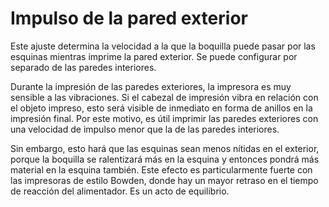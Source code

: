 Impulso de la pared exterior
====
Este ajuste determina la velocidad a la que la boquilla puede pasar por las esquinas mientras imprime la pared exterior. Se puede configurar por separado de las paredes interiores.

Durante la impresión de las paredes exteriores, la impresora es muy sensible a las vibraciones. Si el cabezal de impresión vibra en relación con el objeto impreso, esto será visible de inmediato en forma de anillos en la impresión final. Por este motivo, es útil imprimir las paredes exteriores con una velocidad de impulso menor que la de las paredes interiores.

Sin embargo, esto hará que las esquinas sean menos nítidas en el exterior, porque la boquilla se ralentizará más en la esquina y entonces pondrá más material en la esquina también. Este efecto es particularmente fuerte con las impresoras de estilo Bowden, donde hay un mayor retraso en el tiempo de reacción del alimentador. Es un acto de equilibrio.